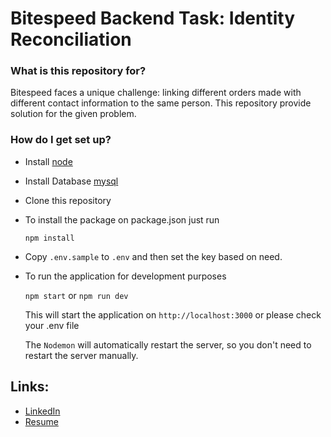 # Bitespeed Backend Task: Identity Reconciliation

### What is this repository for?

Bitespeed faces a unique challenge: linking different orders made with different contact information to the same person. This repository provide solution for the given problem.

### How do I get set up?

- Install [node](https://nodejs.org/en/)
- Install Database [mysql](https://www.mysql.com/)
- Clone this repository
- To install the package on package.json just run

  `npm install`

- Copy `.env.sample` to `.env` and then set the key based on need.

- To run the application for development purposes

  `npm start` or `npm run dev`

  This will start the application on `http://localhost:3000` or please check your .env file

  The `Nodemon` will automatically restart the server, so you don't need to restart the server manually.

## Links:

- [LinkedIn](https://linkedin.com/in/aayush0606)
- [Resume](https://drive.google.com/file/d/15sHON6lnqW2pYGu4hQhmsIJ7Y77eP1Jy/view)
